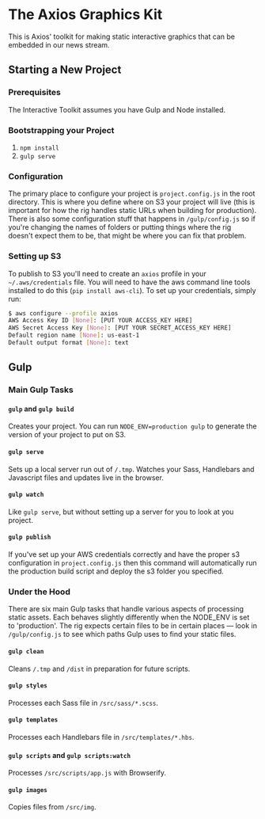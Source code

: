 # The Axios Graphics Kit
This is Axios' toolkit for making static interactive graphics that can be embedded in our news stream.

## Starting a New Project

### Prerequisites
The Interactive Toolkit assumes you have Gulp and Node installed.

### Bootstrapping your Project

1. `npm install`
2. `gulp serve`

### Configuration
The primary place to configure your project is `project.config.js` in the root directory. This is where you define where on S3 your project will live (this is important for how the rig handles static URLs when building for production). There is also some configuration stuff that happens in `/gulp/config.js` so if you're changing the names of folders or putting things where the rig doesn't expect them to be, that might be where you can fix that problem.

### Setting up S3
To publish to S3 you'll need to create an `axios` profile in your `~/.aws/credentials` file. You will need to have the aws command line tools installed to do this (`pip install aws-cli`). To set up your credentials, simply run:

```bash
$ aws configure --profile axios
AWS Access Key ID [None]: [PUT YOUR ACCESS_KEY HERE]
AWS Secret Access Key [None]: [PUT YOUR SECRET_ACCESS_KEY HERE]
Default region name [None]: us-east-1
Default output format [None]: text
```

## Gulp

### Main Gulp Tasks

#### `gulp` and `gulp build`
Creates your project. You can run `NODE_ENV=production gulp` to generate the version of your project to put on S3.

#### `gulp serve`
Sets up a local server run out of `/.tmp`. Watches your Sass, Handlebars and Javascript files and updates live in the browser.

#### `gulp watch`
Like `gulp serve`, but without setting up a server for you to look at you project.

#### `gulp publish`
If you've set up your AWS credentials correctly and have the proper s3 configuration in `project.config.js` then this command will automatically run the production build script and deploy the s3 folder you specified.

### Under the Hood
There are six main Gulp tasks that handle various aspects of processing static assets. Each behaves slightly differently when the NODE_ENV is set to 'production'. The rig expects certain files to be in certain places — look in `/gulp/config.js` to see which paths Gulp uses to find your static files.

#### `gulp clean`
 Cleans `/.tmp` and `/dist` in preparation for future scripts.

#### `gulp styles`
Processes each Sass file in `/src/sass/*.scss`.

#### `gulp templates`
Processes each Handlebars file in `/src/templates/*.hbs`.

#### `gulp scripts` and `gulp scripts:watch`
Processes `/src/scripts/app.js` with Browserify.

#### `gulp images`
Copies files from `/src/img`.
